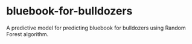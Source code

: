 # bluebook-for-bulldozers
A predictive model for predicting bluebook for bulldozers using Random Forest algorithm.

